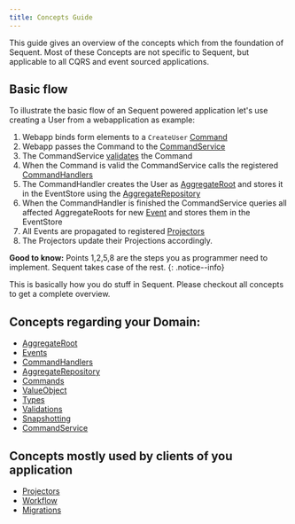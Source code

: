 ```yaml
---
title: Concepts Guide
---
```


This guide gives an overview of the concepts which from the foundation of Sequent.
Most of these Concepts are not specific to Sequent, but applicable to all
CQRS and event sourced applications.

## Basic flow

To illustrate the basic flow of an Sequent powered application let's use
creating a User from a webapplication as example:

1. Webapp binds form elements to a `CreateUser` [Command](concepts/command.html)
2. Webapp passes the Command to the [CommandService](concepts/command-service.html)
3. The CommandService [validates](concepts/validations.html) the Command
4. When the Command is valid the CommandService calls the registered [CommandHandlers](concepts/command-handler.html)
5. The CommandHandler creates the User as [AggregateRoot](concepts/aggregate-root.html) and stores it in the EventStore using the [AggregateRepository](concepts/aggregate-repository.html)
6. When the CommandHandler is finished the CommandService queries all affected AggregateRoots for new [Event](concepts/event.html) and stores them in the EventStore
7. All Events are propagated to registered [Projectors](concepts/projector.html)
8. The Projectors update their Projections accordingly.

**Good to know:** Points 1,2,5,8 are the steps you as programmer need to implement. Sequent takes case of the rest.
{: .notice--info}

This is basically how you do stuff in Sequent. Please checkout all concepts to get a complete overview.

## Concepts regarding your Domain:

- [AggregateRoot](concepts/aggregate-root.html)
- [Events](concepts/event.html)
- [CommandHandlers](concepts/command-handler.html)
- [AggregateRepository](concepts/aggregate-repository.html)
- [Commands](concepts/commands.html)
- [ValueObject](concepts/value-objects.html)
- [Types](concepts/types.html)
- [Validations](concepts/validations.html)
- [Snapshotting](concepts/snapshotting.html)
- [CommandService](concepts/command-service.html)

## Concepts mostly used by clients of you application

- [Projectors](concepts/projector.html)
- [Workflow](concepts/workflow.html)
- [Migrations](concepts/migrations.html)


